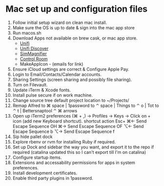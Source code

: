 # Mac set up and configuration files

1. Follow initial setup wizard on clean mac install.
2. Make sure the OS is up to date & sign into the mac app store
3. Run macos.sh
4. Download Apps not available on brew cask, or mac app store.
    - [Unifi](https://www.ui.com/download/unifi/unifi-ap-ac-lite)
    - [Unifi Discover](https://www.ui.com/download/utilities/default/default/ubiquiti-discovery-tool-chrome-app)
    - [SimMagnifier](http://www.microedition.biz/simMagnifier/index.html)
    - [Control Room](https://github.com/twostraws/ControlRoom?utm_campaign=iOS%2BDev%2BWeekly&utm_medium=web&utm_source=iOS%2BDev%2BWeekly%2BIssue%2B443)
    - MakeAppIcon - (emails for link)
5. Ensure iCloud settings are correct & Configure Apple Pay.
6. Login to Email/Contacts/Calendar accounts.
7. Sharing Settings (screen sharing and possibly file sharing).
8. Turn on Filevault.
9. Update iTerm & Xcode fonts.
10. Install pulse secure if on work machine.
11. Change source tree default project location to ~/Projects/
12. Remap Alfred to ⌘ space | 1password to ⌃ space | Things to ⌃ o | Tot to ⌃ t | Bettersnaptool ⌃ ⌘ arrows 
13. Open up iTerm2 preferences (⌘ + ,) -> Profiles -> Keys -> Click on + icon (add new Keyboard shortcut).
    shortcut	action	Esc+
    ⌘←	Send Escape Sequence	OH
    ⌘→	Send Escape Sequence	OF
    ⌥←	Send Escape Sequence	b
    ⌥→	Send Escape Sequence	f
14. Sip hide pallet dock
15. Explore rbenv or rvm for installing Ruby if required.
16. Set up Dock and sidebar the way you want, and export it to the repo if required (catalina updated this so I can't export till I'm on catalina)
17. Configure startup items.
18. Extensions and accessability permissions for apps in system preferences.
19. Install development certificates.
20. Enable third party plugins in 1password.
